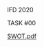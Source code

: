 IFD 2020

TASK #00

[SWOT.pdf](https://github.com/FabianFlaig/IFD-SoSe20/blob/master/200428_ifd_swot.pdf)
